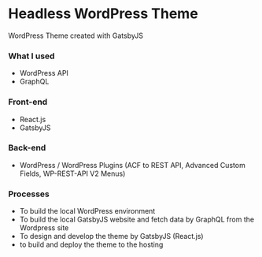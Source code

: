 # Headless WordPress Theme

WordPress Theme created with GatsbyJS

### What I used

- WordPress API
- GraphQL

### Front-end

- React.js
- GatsbyJS

### Back-end

- WordPress / WordPress Plugins
  (ACF to REST API, Advanced Custom Fields, WP-REST-API V2 Menus)

### Processes

- To build the local WordPress environment
- To build the local GatsbyJS website and fetch data by GraphQL from the Wordpress site
- To design and develop the theme by GatsbyJS (React.js)
- to build and deploy the theme to the hosting
